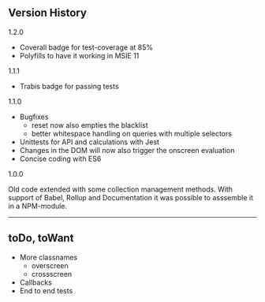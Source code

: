
## Version History

1.2.0

* Coverall badge for test-coverage at 85%
* Polyfills to have it working in MSIE 11

1.1.1

* Trabis badge for passing tests

1.1.0

* Bugfixes
  * reset now also empties the blacklist
  * better whitespace handling on queries with multiple selectors
* Unittests for API and calculations with Jest
* Changes in the DOM will now also trigger the onscreen evaluation
* Concise coding with ES6

1.0.0

Old code extended with some collection management methods. 
With support of Babel, Rollup and Documentation it was possible to asssemble it in a NPM-module.


-------------------------

## toDo, toWant
* More classnames
  * overscreen
  * crossscreen
* Callbacks
* End to end tests